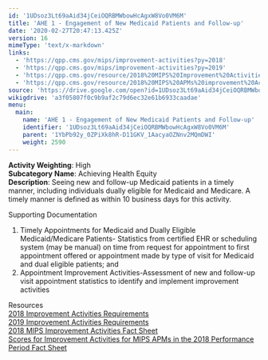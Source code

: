 ```yaml
---
id: '1UDsoz3Lt69aAid34jCeiOQRBMWbowHcAgxW8Vo0VM6M'
title: 'AHE 1 - Engagement of New Medicaid Patients and Follow-up'
date: '2020-02-27T20:47:13.425Z'
version: 16
mimeType: 'text/x-markdown'
links:
  - 'https://qpp.cms.gov/mips/improvement-activities?py=2018'
  - 'https://qpp.cms.gov/mips/improvement-activities?py=2019'
  - 'https://qpp.cms.gov/resource/2018%20MIPS%20Improvement%20Activities%20Fact%20Sheet'
  - 'https://qpp.cms.gov/resource/2018%20MIPS%20APMs%20improvement%20Activities%20scores%20fact%20sheet'
source: 'https://drive.google.com/open?id=1UDsoz3Lt69aAid34jCeiOQRBMWbowHcAgxW8Vo0VM6M'
wikigdrive: 'a3f05807f0c9b9af2c79d6ec32e61b6933caadae'
menu:
  main:
    name: 'AHE 1 - Engagement of New Medicaid Patients and Follow-up'
    identifier: '1UDsoz3Lt69aAid34jCeiOQRBMWbowHcAgxW8Vo0VM6M'
    parent: '1YbPb92y_0ZPiXk8hR-D11GKV_1AacyaOZNnv2MQmDWI'
    weight: 2590
---
```





**Activity Weighting**: High  
**Subcategory** **Name**: Achieving Health Equity  
**Description**: Seeing new and follow-up Medicaid patients in a timely manner, including individuals dually eligible for Medicaid and Medicare. A timely manner is defined as within 10 business days for this activity.




Supporting Documentation
1. Timely Appointments for Medicaid and Dually Eligible Medicaid/Medicare Patients- Statistics from certified EHR or scheduling system (may be manual) on time from request for appointment to first appointment offered or appointment made by type of visit for Medicaid and dual eligible patients; and
2. Appointment Improvement Activities-Assessment of new and follow-up visit appointment statistics to identify and implement improvement activities




Resources  
[2018 Improvement Activities Requirements](https://qpp.cms.gov/mips/improvement-activities?py=2018)  
[2019 Improvement Activities Requirements](https://qpp.cms.gov/mips/improvement-activities?py=2019)  
[2018 MIPS Improvement Activities Fact Sheet](https://qpp.cms.gov/resource/2018%20MIPS%20Improvement%20Activities%20Fact%20Sheet)  
[Scores for Improvement Activities for MIPS APMs in the 2018 Performance Period Fact Sheet](https://qpp.cms.gov/resource/2018%20MIPS%20APMs%20improvement%20Activities%20scores%20fact%20sheet)
